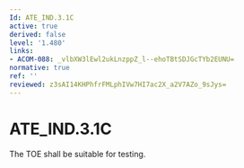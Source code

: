 ```yaml
---
Id: ATE_IND.3.1C
active: true
derived: false
level: '1.480'
links:
- ACOM-088: _vlbXW3lEwl2ukLnzppZ_l--ehoTBtSDJGcTYb2EUNU=
normative: true
ref: ''
reviewed: z3sAI14KHPhfrFMLphIVw7HI7ac2X_a2V7AZo_9sJys=
---
```


# ATE_IND.3.1C

The TOE shall be suitable for testing.